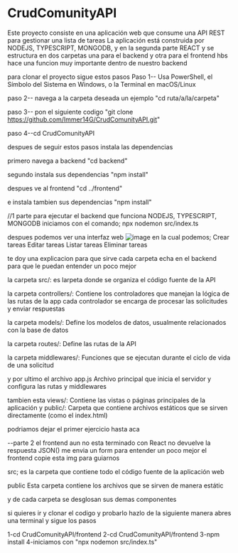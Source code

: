 # CrudComunityAPI

Este proyecto consiste en una aplicación web que consume una API REST para gestionar una lista de tareas
La aplicación está construida por NODEJS, TYPESCRIPT, MONGODB, y en la segunda parte REACT y se estructura en dos carpetas una para el backend y otra para el frontend
hbs hace una funcion muy importante dentro de nuestro backend

para clonar el proyecto sigue estos pasos
Paso 1-- Usa PowerShell, el Símbolo del Sistema en Windows, o la Terminal en macOS/Linux

paso 2-- navega a la carpeta deseada un ejemplo  "cd ruta/a/la/carpeta"

paso 3-- pon el siguiente codigo "git clone https://github.com/Immer14G/CrudComunityAPI.git"

paso 4--cd CrudComunityAPI

despues de seguir estos pasos instala las dependencias

primero navega a backend "cd backend"

segundo instala sus dependencias "npm install"

despues ve al frontend "cd ../frontend"

e instala tambien sus dependencias "npm install"




//1 parte
para ejecutar el backend que funciona NODEJS, TYPESCRIPT, MONGODB 
iniciamos con el comando; npx nodemon src/index.ts

despues podemos ver una interfaz web 
![image](https://github.com/user-attachments/assets/637ea8de-de95-4525-bfeb-c5b0cca0925a)
en la cual podemos;
Crear tareas
Editar tareas
Listar tareas
Eliminar tareas

te doy una explicacion para que sirve cada carpeta echa en el backend para que le puedan entender un poco mejor

la carpeta src/: es larpeta donde se organiza el código fuente de la API

la carpeta controllers/: Contiene los controladores que manejan la lógica de las rutas de la app cada controlador se encarga de procesar las solicitudes y enviar respuestas

la carpeta models/: Define los modelos de datos, usualmente relacionados con la base de datos

la carpeta routes/: Define las rutas de la API

la carpeta middlewares/: Funciones que se ejecutan durante el ciclo de vida de una solicitud

y por ultimo el archivo app.js  Archivo principal que inicia el servidor y configura las rutas y middlewares

tambien esta views/: Contiene las vistas o páginas principales de la aplicación
y public/: Carpeta que contiene archivos estáticos que se sirven directamente (como el index.html)

podriamos dejar el primer ejercicio hasta aca


--parte 2
el frontend aun no esta terminado con React no devuelve la respuesta JSON() me envia un form
para entender un poco mejor el frontend copie esta img para guiarnos

src; es la carpeta que contiene todo el código fuente de la aplicación web

public
Esta carpeta contiene   los  archivos que se sirven de manera estátic

y de cada carpeta se desglosan sus demas componentes

si quieres ir y clonar el codigo y probarlo hazlo de la siguiente manera
abres una terminal y sigue los pasos

1-cd CrudComunityAPI/frontend
2-cd CrudComunityAPI/frontend
3-npm install
4-iniciamos con "npx nodemon src/index.ts"




